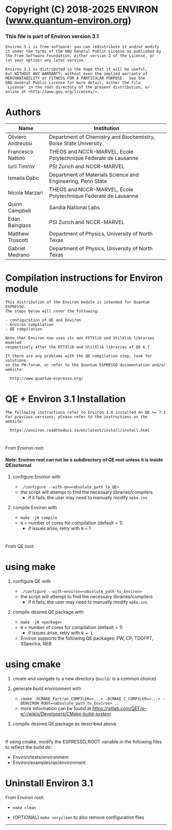 # Copyright (C) 2018-2025 ENVIRON (www.quantum-environ.org)

### This file is part of Environ version 3.1

    Environ 3.1 is free software: you can redistribute it and/or modify
    it under the terms of the GNU General Public License as published by
    the Free Software Foundation, either version 2 of the License, or
    (at your option) any later version.

    Environ 3.1 is distributed in the hope that it will be useful,
    but WITHOUT ANY WARRANTY; without even the implied warranty of
    MERCHANTABILITY or FITNESS FOR A PARTICULAR PURPOSE.  See the
    GNU General Public License for more detail, either the file
    `License' in the root directory of the present distribution, or
    online at <http://www.gnu.org/licenses/>.

#

# Authors

| Name               | Institution                                                     |
| ------------------ | --------------------------------------------------------------- |
| Oliviero Andreussi | Department of Chemistry and Biochemistry, Boise State University|
| Francesco Nattino  | THEOS and NCCR-MARVEL, Ecole Polytechnique Federale de Lausanne |
| Iurii Timrov       | PSI Zurich and NCCR-MARVEL                                      |
| Ismaila Dabo       | Department of Materials Science and Engineering, Penn State     |
| Nicola Marzari     | THEOS and NCCR-MARVEL, Ecole Polytechnique Federale de Lausanne |
| Quinn Campbell     | Sandia National Labs                                            |
| Edan Bainglass     | PSI Zurich and NCCR-MARVEL                                      |
| Matthew Truscott   | Department of Physics, University of North Texas                |
| Gabriel Medrano    | Department of Physics, University of North Texas                |

#

# Compilation instructions for Environ module

    This distribution of the Environ module is intended for Quantum ESPRESSO.
    The steps below will cover the following:

    - configuration of QE and Environ
    - Environ compilation
    - QE compilation

    Note that Environ now uses its own FFTXlib and UtilXlib libraries modeled
    respectively after the FFTXlib and UtilXlib libraries of QE 6.7

    If there are any problems with the QE compilation step, look for solutions
    on the PW-forum, or refer to the Quantum ESPRESSO documentation and/or website:

      http://www.quantum-espresso.org/

# QE + Environ 3.1 Installation

    The following instructions refer to Environ 3.0 installed on QE >= 7.1
    For previous versions, please refer to the instructions on the website:

      https://environ.readthedocs.io/en/latest/install/install.html

#

From Environ root:
#### Note: Environ root can not be a subdirectory of QE root unless it is inside QE/external

1. configure Environ with

   - `./configure --with-qe=<absolute_path_to_QE>`
   - the script will attempt to find the necessary libraries/compilers
     - if it fails, the user may need to manually modify `make.inc`

2. compile Environ with

   - `make -jN compile`
   - `N` = number of cores for compilation (default = 1)
     - if issues arise, retry with `N` = 1
#

From QE root:

# using make

1. configure QE with

   - `./configure --with-environ=<absolute_path_to_Environ>`
   - the script will attempt to find the necessary libraries/compilers
     - if it fails, the user may need to manually modify `make.inc`

2. compile desired QE package with

   - `make -jN <package>`
   - `N` = number of cores for compilation (default = 1)
     - if issues arise, retry with `N = 1`
   - Environ supports the following QE packages: PW, CP, TDDFPT, XSpectra, NEB

# using cmake

1. create and navigate to a new directory (`build/` is a common choice)
2. generate build environment with

   - `cmake -DCMAKE_Fortran_COMPILER=<...> -DCMAKE_C_COMPILER=<...> -DENVIRON_ROOT=<absolute_path_to_Environ> ..`
   - more information can be found at https://gitlab.com/QEF/q-e/-/wikis/Developers/CMake-build-system

3. compile desired QE package as described above

#

If using cmake, modify the ESPRESSO_ROOT variable in the following files to reflect the build dir:

- Environ/tests/environment
- Environ/examples/qe/environment

#

# Uninstall Environ 3.1

From Environ root:

- `make clean`

- (OPTIONAL) `make veryclean` to also remove configuration files

---
